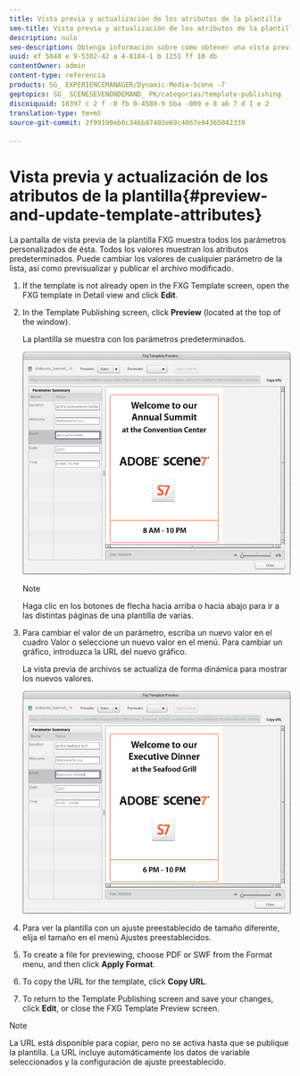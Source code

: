 ```yaml
---
title: Vista previa y actualización de los atributos de la plantilla
seo-title: Vista previa y actualización de los atributos de la plantilla
description: nulo
seo-description: Obtenga información sobre cómo obtener una vista previa y actualizar los atributos de la plantilla.
uuid: ef 5848 e 9-5302-42 a 4-8184-1 b 1151 ff 10 db
contentOwner: admin
content-type: referencia
products: SG_ EXPERIENCEMANAGER/Dynamic-Media-Scene -7
geptopics: SG_ SCENESEVENONDEMAND_ PK/categorías/template-publishing
discoiquuid: 10397 c 2 f -0 fb 0-4580-9 bba -009 e 8 ab 7 d 1 e 2
translation-type: tm+mt
source-git-commit: 2f99190eb0c346b87402e69c4067e94365042339

---
```



# Vista previa y actualización de los atributos de la plantilla{#preview-and-update-template-attributes}

La pantalla de vista previa de la plantilla FXG muestra todos los parámetros personalizados de ésta. Todos los valores muestran los atributos predeterminados. Puede cambiar los valores de cualquier parámetro de la lista, así como previsualizar y publicar el archivo modificado.

1. If the template is not already open in the FXG Template screen, open the FXG template in Detail view and click **Edit**.
1. In the Template Publishing screen, click **Preview** (located at the top of the window).

   La plantilla se muestra con los parámetros predeterminados.

   ![Parámetros predeterminados en la pantalla Vista previa de plantilla FXG](/help/assets/wp_fxg_preview_a.png)

   >[!NOTE]
   >
   >Haga clic en los botones de flecha hacia arriba o hacia abajo para ir a las distintas páginas de una plantilla de varias.

1. Para cambiar el valor de un parámetro, escriba un nuevo valor en el cuadro Valor o seleccione un nuevo valor en el menú. Para cambiar un gráfico, introduzca la URL del nuevo gráfico.

   La vista previa de archivos se actualiza de forma dinámica para mostrar los nuevos valores.

   ![Nuevos valores reflejados dinámicamente.](/help/assets/wp_fxg_preview_b.png)

1. Para ver la plantilla con un ajuste preestablecido de tamaño diferente, elija el tamaño en el menú Ajustes preestablecidos.
1. To create a file for previewing, choose PDF or SWF from the Format menu, and then click **Apply Format**.
1. To copy the URL for the template, click **Copy URL**.
1. To return to the Template Publishing screen and save your changes, click **Edit**, or close the FXG Template Preview screen.

>[!NOTE]
>
>La URL está disponible para copiar, pero no se activa hasta que se publique la plantilla. La URL incluye automáticamente los datos de variable seleccionados y la configuración de ajuste preestablecido.

